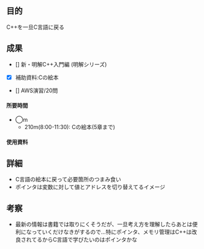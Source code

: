 ## 目的
<!-- 目的(〜を知りたい/〜を実装したい) -->
C++を一旦C言語に戻る
## 成果
<!-- 成果(できたこと/できなかったこと) -->
- [] 新・明解C++入門編 (明解シリーズ)
- [x] 補助資料:Cの絵本
- [] AWS演習/20問
#### 所要時間
- ◯m
  - 210m(8:00-11:30): Cの絵本(5章まで)
#### 使用資料
<!-- 使用資料(教材/書籍/ワークシート/Youtube) -->

## 詳細
<!-- 詳細(キーワード/プロセス//具体例を挙げる/今回の課題解決を今後に繋げられる形で記録) -->
- C言語の絵本に戻って必要箇所のつまみ食い
- ポインタは変数に対して値とアドレスを切り替えてるイメージ

## 考察
<!-- 考察(今後の展望/) -->
- 最新の情報は書籍では取りにくそうだが、一旦考え方を理解したらあとは便利になっていくだけなきがするので...特にポインタ、メモリ管理はC++は改良されてるからC言語で学びたいのはポインタかな